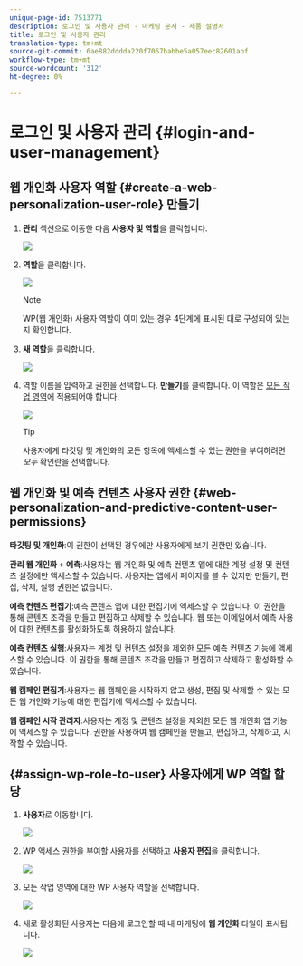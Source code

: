 ```yaml
---
unique-page-id: 7513771
description: 로그인 및 사용자 관리 - 마케팅 문서 - 제품 설명서
title: 로그인 및 사용자 관리
translation-type: tm+mt
source-git-commit: 6ae882dddda220f7067babbe5a057eec82601abf
workflow-type: tm+mt
source-wordcount: '312'
ht-degree: 0%

---
```



# 로그인 및 사용자 관리 {#login-and-user-management}

## 웹 개인화 사용자 역할 {#create-a-web-personalization-user-role} 만들기

1. **관리** 섹션으로 이동한 다음 **사용자 및 역할**&#x200B;을 클릭합니다.

   ![](assets/image2015-4-28-19-3a50-3a49.png)

1. **역할**&#x200B;을 클릭합니다.

   ![](assets/image2015-4-28-19-3a57-3a58.png)

   >[!NOTE]
   >
   >WP(웹 개인화) 사용자 역할이 이미 있는 경우 4단계에 표시된 대로 구성되어 있는지 확인합니다.

1. **새 역할**&#x200B;을 클릭합니다.

   ![](assets/three-1.png)

1. 역할 이름을 입력하고 권한을 선택합니다. **만들기**&#x200B;를 클릭합니다. 이 역할은 [모든 작업 영역](https://docs.marketo.com/display/DOCS/Managing+Marketo+Users#ManagingMarketoUsers-CreateUsers)에 적용되어야 합니다.

   ![](assets/four.png)

   >[!TIP]
   >
   >사용자에게 타깃팅 및 개인화의 모든 항목에 액세스할 수 있는 권한을 부여하려면 *모두* 확인란을 선택합니다.

## 웹 개인화 및 예측 컨텐츠 사용자 권한 {#web-personalization-and-predictive-content-user-permissions}

**타깃팅 및 개인화**:이 권한이 선택된 경우에만 사용자에게 보기 권한만 있습니다.

**관리 웹 개인화 + 예측**:사용자는 웹 개인화 및 예측 컨텐츠 앱에 대한 계정 설정 및 컨텐츠 설정에만 액세스할 수 있습니다. 사용자는 앱에서 페이지를 볼 수 있지만 만들기, 편집, 삭제, 실행 권한은 없습니다.

**예측 컨텐츠 편집기**:예측 콘텐츠 앱에 대한 편집기에 액세스할 수 있습니다. 이 권한을 통해 콘텐츠 조각을 만들고 편집하고 삭제할 수 있습니다. 웹 또는 이메일에서 예측 사용에 대한 컨텐츠를 활성화하도록 허용하지 않습니다.

**예측 컨텐츠 실행**:사용자는 계정 및 컨텐츠 설정을 제외한 모든 예측 컨텐츠 기능에 액세스할 수 있습니다. 이 권한을 통해 콘텐츠 조각을 만들고 편집하고 삭제하고 활성화할 수 있습니다.

**웹 캠페인 편집기**:사용자는 웹 캠페인을 시작하지 않고 생성, 편집 및 삭제할 수 있는 모든 웹 개인화 기능에 대한 편집기에 액세스할 수 있습니다.

**웹 캠페인 시작 관리자**:사용자는 계정 및 콘텐츠 설정을 제외한 모든 웹 개인화 앱 기능에 액세스할 수 있습니다. 권한을 사용하여 웹 캠페인을 만들고, 편집하고, 삭제하고, 시작할 수 있습니다.

## {#assign-wp-role-to-user} 사용자에게 WP 역할 할당

1. **사용자**&#x200B;로 이동합니다.

   ![](assets/image2015-4-29-11-3a31-3a3.png)

1. WP 액세스 권한을 부여할 사용자를 선택하고 **사용자 편집**&#x200B;을 클릭합니다.

   ![](assets/image2015-4-29-11-3a38-3a46.png)

1. 모든 작업 영역에 대한 WP 사용자 역할을 선택합니다.

   ![](assets/seven.png)

1. 새로 활성화된 사용자는 다음에 로그인할 때 내 마케팅에 **웹 개인화** 타일이 표시됩니다.

   ![](assets/eight.png)
